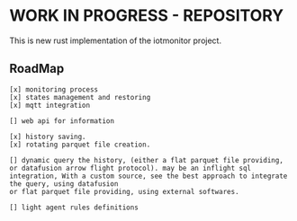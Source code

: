 
# WORK IN PROGRESS - REPOSITORY


This is new rust implementation of the iotmonitor project. 


## RoadMap

    [x] monitoring process
    [x] states management and restoring
    [x] mqtt integration

    [] web api for information

    [x] history saving.
    [x] rotating parquet file creation.
    
    [] dynamic query the history, (either a flat parquet file providing, or datafusion arrow flight protocol). may be an inflight sql integration, With a custom source, see the best approach to integrate the query, using datafusion
    or flat parquet file providing, using external softwares.

    [] light agent rules definitions
